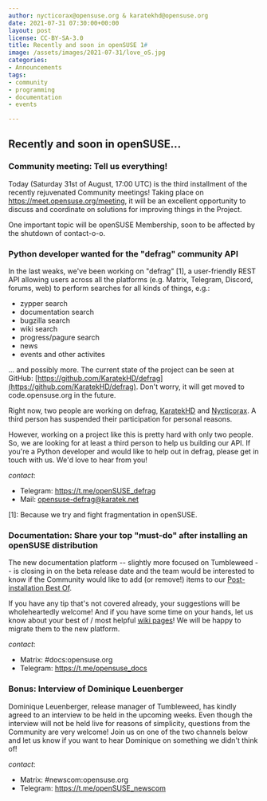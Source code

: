 ```yaml
---
author: nycticorax@opensuse.org & karatekhd@opensuse.org
date: 2021-07-31 07:30:00+00:00
layout: post
license: CC-BY-SA-3.0
title: Recently and soon in openSUSE 1# 
image: /assets/images/2021-07-31/love_oS.jpg
categories:
- Announcements
tags:
- community
- programming
- documentation
- events

---
```


## Recently and soon in openSUSE...

### Community meeting: Tell us everything!
Today (Saturday 31st of August, 17:00 UTC) is the third installment of the recently rejuvenated Community meetings! Taking place on https://meet.opensuse.org/meeting, it will be an excellent opportunity to discuss and coordinate on solutions for improving things in the Project.

One important topic will be openSUSE Membership, soon to be affected by the shutdown of contact-o-o.

### Python developer wanted for the "defrag" community API
In the last weaks, we've been working on "defrag" [1], a user-friendly REST API allowing users across all the platforms (e.g. Matrix, Telegram, Discord, forums, web) to perform searches for all kinds of things, e.g.: 

* zypper search 
* documentation search 
* bugzilla search 
* wiki search 
* progress/pagure search 
* news 
* events and other activites 

... and possibly more. The current state of the project can be seen at GitHub: [https://github.com/KaratekHD/defrag](https://github.com/KaratekHD/defrag). Don't worry, it will get moved to code.opensuse.org in the future. 

Right now, two people are working on defrag, [KaratekHD](https://en.opensuse.org/User:KaratekHD) and [Nycticorax](https://en.opensuse.org/User:Nycticorax). A third person has suspended their participation for personal reasons. 

However, working on a project like this is pretty hard with only two people. So, we are looking for at least a third person to help us building our API. If you're a Python developer and would like to help out in defrag, please get in touch with us. We'd love to hear from you!

_contact_:
- Telegram: https://t.me/openSUSE_defrag
- Mail: [opensuse-defrag@karatek.net](mailto:opensuse-defrag@karatek.net)

[1]: Because we try and fight fragmentation in openSUSE.

### Documentation: Share your top "must-do" after installing an openSUSE distribution
The new documentation platform -- slightly more focused on Tumbleweed -- is closing in on the beta release date and the team would be interested to know if the Community would like to add (or remove!) items to our [Post-installation Best Of](https://opensuse.github.io/openSUSE-docs-revamped-temp/best_of_post.html).

If you have any tip that's not covered already, your suggestions will be wholeheartedly welcome! And if you have some time on your hands, let us know about your best of / most helpful [wiki pages](https://en.opensuse.org/Main_Page)! We will be happy to migrate them to the new platform.

_contact_:
- Matrix: #docs:opensuse.org
- Telegram: https://t.me/opensuse_docs

### Bonus: Interview of Dominique Leuenberger
Dominique Leuenberger, release manager of Tumbleweed, has kindly agreed to an interview to be held in the upcoming weeks. Even though the interview will not be held live for reasons of simplicity, questions from the Community are very welcome! Join us on one of the two channels below and let us know if you want to hear Dominique on something we didn't think of!

_contact_:
- Matrix: #newscom:opensuse.org
- Telegram: https://t.me/openSUSE_newscom

